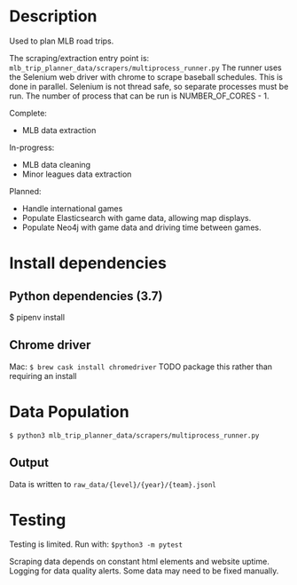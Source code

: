 # Description
Used to plan MLB road trips.

The scraping/extraction entry point is: `mlb_trip_planner_data/scrapers/multiprocess_runner.py`
The runner uses the Selenium web driver with chrome to scrape baseball schedules. This is done in parallel. Selenium is not thread safe, so separate processes must be run. The number of process that can be run is NUMBER_OF_CORES - 1.

Complete:
- MLB data extraction

In-progress:
- MLB data cleaning
- Minor leagues data extraction

Planned:
- Handle international games
- Populate Elasticsearch with game data, allowing map displays.
- Populate Neo4j with game data and driving time between games.

# Install dependencies
## Python dependencies (3.7)
$ pipenv install

## Chrome driver
Mac:
`$ brew cask install chromedriver`
TODO package this rather than requiring an install

# Data Population
`$ python3 mlb_trip_planner_data/scrapers/multiprocess_runner.py`

## Output
Data is written to `raw_data/{level}/{year}/{team}.jsonl`

# Testing
Testing is limited. Run with:
`$python3 -m pytest`

Scraping data depends on constant html elements and website uptime. Logging for data quality alerts. Some data may need to be fixed manually.